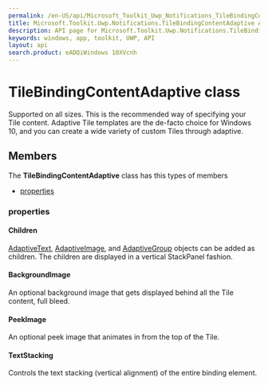 ```yaml
---
permalink: /en-US/api/Microsoft_Toolkit_Uwp_Notifications_TileBindingContentAdaptive.htm
title: Microsoft.Toolkit.Uwp.Notifications.TileBindingContentAdaptive API 
description: API page for Microsoft.Toolkit.Uwp.Notifications.TileBindingContentAdaptive
keywords: windows, app, toolkit, UWP, API
layout: api
search.product: eADQiWindows 10XVcnh
---
```



# TileBindingContentAdaptive class

Supported on all sizes. This is the recommended way of specifying your Tile content. Adaptive Tile templates are the de-facto choice for Windows 10, and you can create a wide variety of custom Tiles through adaptive.

## Members

The **TileBindingContentAdaptive** class has this types of members

* [properties](#properties)

### properties

#### Children

[AdaptiveText](Microsoft_Toolkit_Uwp_Notifications_AdaptiveText.htm), [AdaptiveImage](Microsoft_Toolkit_Uwp_Notifications_AdaptiveImage.htm), and [AdaptiveGroup](Microsoft_Toolkit_Uwp_Notifications_AdaptiveGroup.htm) objects can be added as children. The children are displayed in a vertical StackPanel fashion.



#### BackgroundImage

An optional background image that gets displayed behind all the Tile content, full bleed.



#### PeekImage

An optional peek image that animates in from the top of the Tile.



#### TextStacking

Controls the text stacking (vertical alignment) of the entire binding element.


